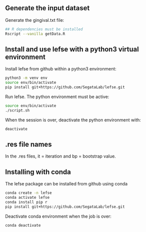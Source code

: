 
## Generate the input dataset

Generate the gingival.txt file:

```bash
## R dependencies must be installed
Rscript --vanilla getData.R
```

## Install and use lefse with a python3 virtual environment

Install lefse from github within a python3 environment:

```bash
python3 -m venv env
source env/bin/activate
pip install git+https://github.com/SegataLab/lefse.git
```

Run lefse. The python environment must be active:

```bash
source env/bin/activate
./script.sh
```

When the session is over, deactivate the python environment with:

```bash
deactivate
```

## .res file names

In the .res files, it = iteration and bp = bootstrap value.

## Installing with conda

The lefse package can be installed from github using conda

```bash
conda create -n lefse
conda activate lefse
conda install pip r
pip install git+https://github.com/SegataLab/lefse.git
```
Deactivate conda environment when the job is over:

```bash
conda deactivate
```

